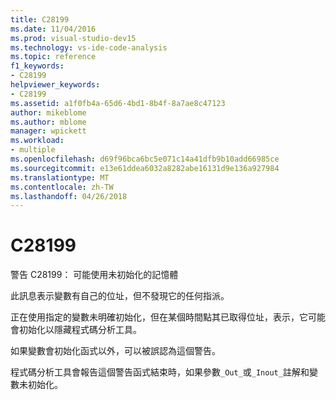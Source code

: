 ```yaml
---
title: C28199
ms.date: 11/04/2016
ms.prod: visual-studio-dev15
ms.technology: vs-ide-code-analysis
ms.topic: reference
f1_keywords:
- C28199
helpviewer_keywords:
- C28199
ms.assetid: a1f0fb4a-65d6-4bd1-8b4f-8a7ae8c47123
author: mikeblome
ms.author: mblome
manager: wpickett
ms.workload:
- multiple
ms.openlocfilehash: d69f96bca6bc5e071c14a41dfb9b10add66985ce
ms.sourcegitcommit: e13e61ddea6032a8282abe16131d9e136a927984
ms.translationtype: MT
ms.contentlocale: zh-TW
ms.lasthandoff: 04/26/2018
---
```

# <a name="c28199"></a>C28199
警告 C28199： 可能使用未初始化的記憶體

 此訊息表示變數有自己的位址，但不發現它的任何指派。

 正在使用指定的變數未明確初始化，但在某個時間點其已取得位址，表示，它可能會初始化以隱藏程式碼分析工具。

 如果變數會初始化函式以外，可以被誤認為這個警告。

 程式碼分析工具會報告這個警告函式結束時，如果參數`_Out_`或`_Inout_`註解和變數未初始化。